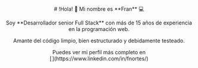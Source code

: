<p align="center"># !Hola! 👋 Mi nombre es **Fran** 💻</p>

<p align="center">Soy **Desarrollador senior Full Stack** con más de 15 años de experiencia en la programación web.</p>

<p align="center">Amante del código limpio, bien estructurado y debidamente testeado.</p>

<p align="center">Puedes ver mi perfil más completo en <br>[<img width="34" src="https://user-images.githubusercontent.com/10447789/109843751-b40bdd80-7c4b-11eb-8f8e-3b0831c7d791.png" alt="LI-In-Bug" style="zoom:5%;" />](https://www.linkedin.com/in/fnortes/)</p>

